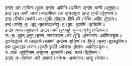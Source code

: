 

  
इन्द्र॑म्।इत्।गा॒थिनः॑।बृ॒हत्।इन्द्र॑म्।अ॒र्केभिः॑।अ॒र्किणः॑।इन्द्र॑म्।वाणीः॑।अ॒नू॒ष॒त॒॥  
इन्द्रः॑।इत्।हर्योः॑।सचा॑।सम्ऽमि॑श्लः।आ।व॒चःऽयुजा॑।इन्द्रः॑।व॒ज्री।हि॒र॒ण्ययः॑॥  
इन्द्रः॑।दी॒र्घाय॑।चक्ष॑से॑।आ।सूर्य॑म्।रो॒ह॒य॒त्।दि॒वि।वि।गोभिः॑।अद्रि॑म्।ऐ॒र॒य॒त्॥  
इन्द्र॑।वाजे॑षु।नः॒।अ॒व॒।स॒हस्र॑ऽप्रधनेषु।च॒।उ॒ग्रः।उ॒ग्राभिः॑।ऊ॒तिऽभिः॑॥  
इन्द्र॑म्।व॒यम्।म॒हा॒ऽध॒ने।इन्द्र॑म्।अर्भे॑।ह॒वा॒म॒हे॒।युज॑म्।वृ॒त्रेषु॑।व॒ज्रिण॑म्॥  
सः।नः॒।वृ॒ष॒न् अ॒मुम्।च॒रुम्।सत्रा॑ऽदावन्।अप॑।वृ॒धि॒।अ॒स्मभ्य॑म्।अप्र॑तिऽस्कुतः॥  
तु॒ञ्जेऽतु॑ञ्जे।ये।उत्ऽत॑रे।स्तोमाः॑।इन्द्र॑स्य।व॒ज्रिणः॑।न।वि॒न्धे॒।अ॒स्य॒।सु॒ऽस्तु॒तिम्॥  
वृषा॑।यू॒थाऽइ॑व।वंस॑गः।कृ॒ष्टीः इ॒य॒र्ति॒।ओज॑सा।ईशा॑नः।अप्र॑तिऽस्कुतः॥  
यः।एकः॑।च॒र्ष॒णी॒नाम्।वसू॑नाम्।इ॒र॒ज्यति॑।इन्द्रः॑।पञ्च॑।क्षि॒ती॒नाम्॥  
इन्द्र॑म्।वः॒।वि॒श्वतः॑।परि॑।हवा॑महे।जने॑भ्यः।अ॒स्माक॑म्।अ॒स्तु॒।केव॑लः॥  
